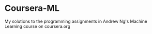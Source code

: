 # Coursera-ML
My solutions to the programming assignments in Andrew Ng's Machine Learning course on coursera.org
